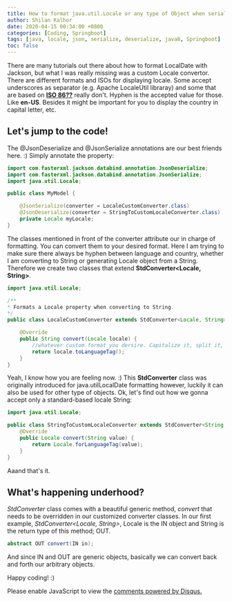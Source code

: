 ```yaml
---
title: How to format java.util.Locale or any type of Object when serializing/deserializing using Jackson.
author: Shilan Kalhor
date: 2020-04-15 00:34:00 +0800
categories: [Coding, Springboot]
tags: [java, locale, json, serialize, deserialize, java8, Springboot]
toc: false
---
```


There are many tutorials out there about how to format LocalDate with Jackson, but what I was really missing was a custom Locale convertor. 
There are different formats and ISOs for displaying locale. Some accept underscores as separator (e.g. Apache LocaleUtil libraray) and some that are based on [**ISO 86??**](https://github.com/cotes2020/jekyll-theme-chirpy/) really don't. Hyphen is the accepted value for those. Like **en-US**. Besides it might be important for you to display the country in capital letter, etc.

## Let's jump to the code!
The @JsonDeserialize and @JsonSerialize annotations are our best friends here. :)
Simply annotate the property:

```java
import com.fasterxml.jackson.databind.annotation.JsonDeserialize;
import com.fasterxml.jackson.databind.annotation.JsonSerialize;
import java.util.Locale;

public class MyModel {

    @JsonSerialize(converter = LocaleCustomConverter.class)
    @JsonDeserialize(converter = StringToCustomLocaleConverter.class)
    private Locale myLocale;
}
```
The classes mentioned in front of the converter attribute our in charge of formatting.
You can convert them to your desired format. Here I am trying to make sure there always be hyphen between language and country, whether I am converting to String or generating Locale object from a String.
Therefore we create two classes that extend **StdConverter<Locale, String>**.
```java
import java.util.Locale;

/**
* Formats a Locale property when converting to String.
*/
public class LocaleCustomConverter extends StdConverter<Locale, String> {

    @Override
    public String convert(Locale locale) {
        //whatever custom format you dersire. Capitalize it, split it, whatever...
        return locale.toLanguageTag();
    }
}
```
Yeah, I know how you are feeling now. :) This  **StdConverter** class was originally introduced for java.utilLocalDate formatting however, luckily it can also be used for other type of objects.
Ok, let's find out how we gonna accept only a standard-based locale String:

```java
import java.util.Locale;

public class StringToCustomLocaleConverter extends StdConverter<String, Locale> {
    @Override
    public Locale convert(String value) {
        return Locale.forLanguageTag(value);
    }
}
```
Aaand that's it.

## What's happening underhood?
*StdConverter* class comes with a beautiful generic method, *convert* that needs to be overridden in our customized converter classes.
In our first example, *StdConverter<Locale, String>*, Locale is the IN object and String is the return type of this method; OUT.
```java
abstract OUT convert(IN in);
```
And since IN and OUT are generic objects, basically we can convert back and forth our arbitrary objects.

Happy coding! :)


<div id="disqus_thread"></div>
<script>

/**
*  RECOMMENDED CONFIGURATION VARIABLES: EDIT AND UNCOMMENT THE SECTION BELOW TO INSERT DYNAMIC VALUES FROM YOUR PLATFORM OR CMS.
*  LEARN WHY DEFINING THESE VARIABLES IS IMPORTANT: https://disqus.com/admin/universalcode/#configuration-variables*/

var disqus_config = function () {
this.page.url = "{{ site.baseurl }}";  // Replace PAGE_URL with your page's canonical URL variable
this.page.identifier = "{{ page.url }}"; // Replace PAGE_IDENTIFIER with your page's unique identifier variable
};

(function() { // DON'T EDIT BELOW THIS LINE
var d = document, s = d.createElement('script');
s.src = 'https://https-shilan-github-io.disqus.com/embed.js';
s.setAttribute('data-timestamp', +new Date());
(d.head || d.body).appendChild(s);
})();
</script>
<noscript>Please enable JavaScript to view the <a href="https://disqus.com/?ref_noscript">comments powered by Disqus.</a></noscript>
                            
 
